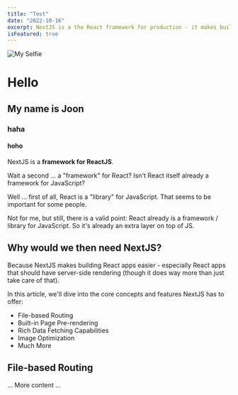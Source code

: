 ```yaml
---
title: "Test"
date: "2022-10-16"
excerpt: NextJS is a the React framework for production - it makes building fullstack React apps and sites a breeze and ships with built-in SSR.
isFeatured: true
---
```


![My Selfie](selfie.png)

# Hello

## My name is Joon

### haha

#### hoho

NextJS is a **framework for ReactJS**.

Wait a second ... a "framework" for React? Isn't React itself already a framework for JavaScript?

Well ... first of all, React is a "library" for JavaScript. That seems to be important for some people.

Not for me, but still, there is a valid point: React already is a framework / library for JavaScript. So it's already an extra layer on top of JS.

## Why would we then need NextJS?

Because NextJS makes building React apps easier - especially React apps that should have server-side rendering (though it does way more than just take care of that).

In this article, we'll dive into the core concepts and features NextJS has to offer:

- File-based Routing
- Built-in Page Pre-rendering
- Rich Data Fetching Capabilities
- Image Optimization
- Much More

## File-based Routing

... More content ...
